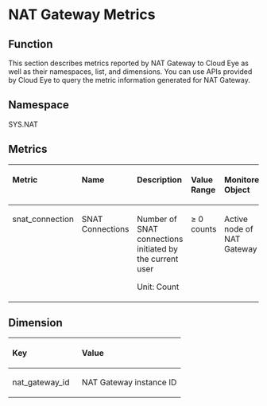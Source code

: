 # NAT Gateway Metrics<a name="EN-US_TOPIC_0171212544"></a>

## Function<a name="section59820001153251"></a>

This section describes metrics reported by NAT Gateway to Cloud Eye as well as their namespaces, list, and dimensions. You can use APIs provided by Cloud Eye to query the metric information generated for NAT Gateway.

## Namespace<a name="section172651386227"></a>

SYS.NAT

## Metrics<a name="section18266133811225"></a>

<a name="table102675383222"></a>
<table><thead align="left"><tr id="row726893842214"><th class="cellrowborder" valign="top" width="15.151515151515152%" id="mcps1.1.6.1.1"><p id="p20269183892219"><a name="p20269183892219"></a><a name="p20269183892219"></a>Metric</p>
</th>
<th class="cellrowborder" valign="top" width="16.161616161616163%" id="mcps1.1.6.1.2"><p id="p16270153816220"><a name="p16270153816220"></a><a name="p16270153816220"></a>Name</p>
</th>
<th class="cellrowborder" valign="top" width="36.36363636363637%" id="mcps1.1.6.1.3"><p id="p527115383221"><a name="p527115383221"></a><a name="p527115383221"></a>Description</p>
</th>
<th class="cellrowborder" valign="top" width="11.111111111111112%" id="mcps1.1.6.1.4"><p id="p202711238192210"><a name="p202711238192210"></a><a name="p202711238192210"></a>Value Range</p>
</th>
<th class="cellrowborder" valign="top" width="21.21212121212121%" id="mcps1.1.6.1.5"><p id="p52723385226"><a name="p52723385226"></a><a name="p52723385226"></a>Monitored Object</p>
</th>
</tr>
</thead>
<tbody><tr id="row2272193812219"><td class="cellrowborder" valign="top" width="15.151515151515152%" headers="mcps1.1.6.1.1 "><p id="p149641356171117"><a name="p149641356171117"></a><a name="p149641356171117"></a>snat_connection</p>
</td>
<td class="cellrowborder" valign="top" width="16.161616161616163%" headers="mcps1.1.6.1.2 "><p id="p59647568111"><a name="p59647568111"></a><a name="p59647568111"></a>SNAT Connections</p>
</td>
<td class="cellrowborder" valign="top" width="36.36363636363637%" headers="mcps1.1.6.1.3 "><p id="p14964956111116"><a name="p14964956111116"></a><a name="p14964956111116"></a>Number of SNAT connections initiated by the current user</p>
<p id="p7369230172013"><a name="p7369230172013"></a><a name="p7369230172013"></a>Unit: Count</p>
</td>
<td class="cellrowborder" valign="top" width="11.111111111111112%" headers="mcps1.1.6.1.4 "><p id="p896412563116"><a name="p896412563116"></a><a name="p896412563116"></a>≥ 0 counts</p>
</td>
<td class="cellrowborder" valign="top" width="21.21212121212121%" headers="mcps1.1.6.1.5 "><p id="p1964356101112"><a name="p1964356101112"></a><a name="p1964356101112"></a>Active node of NAT Gateway</p>
</td>
</tr>
</tbody>
</table>

## Dimension<a name="section102905383226"></a>

<a name="table13291038182217"></a>
<table><thead align="left"><tr id="row13292153862219"><th class="cellrowborder" valign="top" width="40.400000000000006%" id="mcps1.1.3.1.1"><p id="p17292638192211"><a name="p17292638192211"></a><a name="p17292638192211"></a>Key</p>
</th>
<th class="cellrowborder" valign="top" width="59.599999999999994%" id="mcps1.1.3.1.2"><p id="p92938385226"><a name="p92938385226"></a><a name="p92938385226"></a>Value</p>
</th>
</tr>
</thead>
<tbody><tr id="row1429373812228"><td class="cellrowborder" valign="top" width="40.400000000000006%" headers="mcps1.1.3.1.1 "><p id="p11777171991217"><a name="p11777171991217"></a><a name="p11777171991217"></a>nat_gateway_id</p>
</td>
<td class="cellrowborder" valign="top" width="59.599999999999994%" headers="mcps1.1.3.1.2 "><p id="p11777101931217"><a name="p11777101931217"></a><a name="p11777101931217"></a>NAT Gateway instance ID</p>
</td>
</tr>
</tbody>
</table>

